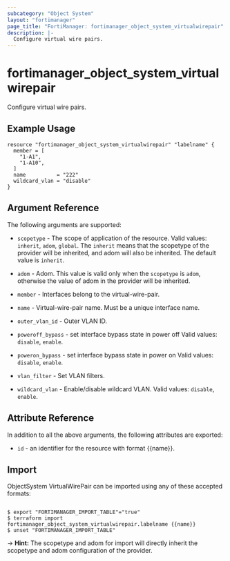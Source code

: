 ```yaml
---
subcategory: "Object System"
layout: "fortimanager"
page_title: "FortiManager: fortimanager_object_system_virtualwirepair"
description: |-
  Configure virtual wire pairs.
---
```


# fortimanager_object_system_virtualwirepair
Configure virtual wire pairs.

## Example Usage

```hcl
resource "fortimanager_object_system_virtualwirepair" "labelname" {
  member = [
    "1-A1",
    "1-A10",
  ]
  name          = "222"
  wildcard_vlan = "disable"
}
```

## Argument Reference


The following arguments are supported:

* `scopetype` - The scope of application of the resource. Valid values: `inherit`, `adom`, `global`. The `inherit` means that the scopetype of the provider will be inherited, and adom will also be inherited. The default value is `inherit`.
* `adom` - Adom. This value is valid only when the `scopetype` is `adom`, otherwise the value of adom in the provider will be inherited.

* `member` - Interfaces belong to the virtual-wire-pair.
* `name` - Virtual-wire-pair name. Must be a unique interface name.
* `outer_vlan_id` - Outer VLAN ID.
* `poweroff_bypass` - set interface bypass state in power off Valid values: `disable`, `enable`.

* `poweron_bypass` - set interface bypass state in power on Valid values: `disable`, `enable`.

* `vlan_filter` - Set VLAN filters.
* `wildcard_vlan` - Enable/disable wildcard VLAN. Valid values: `disable`, `enable`.



## Attribute Reference

In addition to all the above arguments, the following attributes are exported:
* `id` - an identifier for the resource with format {{name}}.

## Import

ObjectSystem VirtualWirePair can be imported using any of these accepted formats:
```

$ export "FORTIMANAGER_IMPORT_TABLE"="true"
$ terraform import fortimanager_object_system_virtualwirepair.labelname {{name}}
$ unset "FORTIMANAGER_IMPORT_TABLE"
```
-> **Hint:** The scopetype and adom for import will directly inherit the scopetype and adom configuration of the provider.
